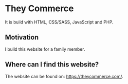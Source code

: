 # They Commerce

It is build with HTML, CSS/SASS, JavaScript and PHP. 

## Motivation

I build this website for a family member.

## Where can I find this website?

The website can be found on: https://theycommerce.com/.
